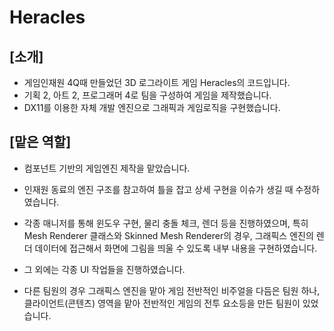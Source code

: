 # Heracles

## [소개]
- 게임인재원 4Q때 만들었던 3D 로그라이트 게임 Heracles의 코드입니다.
- 기획 2, 아트 2, 프로그래머 4로 팀을 구성하여 게임을 제작했습니다.
- DX11를 이용한 자체 개발 엔진으로 그래픽과 게임로직을 구현했습니다.

## [맡은 역할]
- 컴포넌트 기반의 게임엔진 제작을 맡았습니다.
- 인재원 동료의 엔진 구조를 참고하여 틀을 잡고 상세 구현을 이슈가 생길 때 수정하였습니다.
- 각종 매니저를 통해 윈도우 구현, 물리 충돌 체크, 렌더 등을 진행하였으며, 특히 Mesh Renderer 클래스와 Skinned Mesh Renderer의 경우, 그래픽스 엔진의 렌더 데이터에 접근해서 화면에 그림을 띄울 수 있도록 내부 내용을 구현하였습니다.
- 그 외에는 각종 UI 작업들을 진행하였습니다.

- 다른 팀원의 경우 그래픽스 엔진을 맡아 게임 전반적인 비주얼을 다듬은 팀원 하나, 클라이언트(콘텐츠) 영역을 맡아 전반적인 게임의 전투 요소등을 만든 팀원이 있었습니다.
